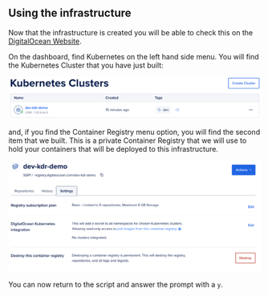 ## Using the infrastructure

Now that the infrastructure is created you will be able to check this on the [DigitalOcean Website](https://www.digitalocean.com).

On the dashboard, find Kubernetes on the left hand side menu. You will find the Kubernetes Cluster that you have just
built:

![Kubernetes Cluster](../../images/digitalocean/DO_kube_cluster.png)

and, if you find the Container Registry menu option, you will find the second item that we built. This is a private
Container Registry that we will use to hold your containers that will be deployed to this infrastructure.

![Container Registry](../../images/digitalocean/DO_container_registry.png)

You can now return to the script and answer the prompt with a `y`.